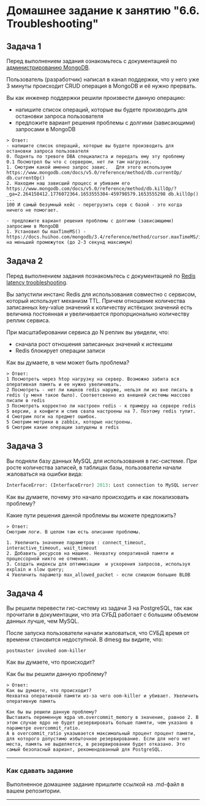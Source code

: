 # Домашнее задание к занятию "6.6. Troubleshooting"

## Задача 1

Перед выполнением задания ознакомьтесь с документацией по [администрированию MongoDB](https://docs.mongodb.com/manual/administration/).

Пользователь (разработчик) написал в канал поддержки, что у него уже 3 минуты происходит CRUD операция в MongoDB и её
нужно прервать.

Вы как инженер поддержки решили произвести данную операцию:

- напишите список операций, которые вы будете производить для остановки запроса пользователя
- предложите вариант решения проблемы с долгими (зависающими) запросами в MongoDB

```
> Ответ:
- напишите список операций, которые вы будете производить для остановки запроса пользователя
0. Поднять по тревоге DBA специалиста и передать ему эту проблему
0.1 Посмотрел бы что с сервером, нет ли там нагрузок.
1. Смотрим какой именно запрос завис.   Для этого используем https://www.mongodb.com/docs/v5.0/reference/method/db.currentOp/ db.currentOp()
2. Находим наш зависший процесс и убиваем его https://www.mongodb.com/docs/v5.0/reference/method/db.killOp/?_ga=2.264158412.1776072364.1653555304-459798579.1653555298 db.killOp()
...
100 И самый безумный кейс - перегрузить серв с базой - это когда ничего не помогает.

- предложите вариант решения проблемы с долгими (зависающими) запросами в MongoDB
1. Установил бы maxTimeMS() - https://docs.huihoo.com/mongodb/3.4/reference/method/cursor.maxTimeMS/index.html#cursor.maxTimeMS на меньший промежуток (до 2-3 секунд максимум)

```

## Задача 2

Перед выполнением задания познакомьтесь с документацией по [Redis latency troobleshooting](https://redis.io/topics/latency).

Вы запустили инстанс Redis для использования совместно с сервисом, который использует механизм TTL.
Причем отношение количества записанных key-value значений к количеству истёкших значений есть величина постоянная и
увеличивается пропорционально количеству реплик сервиса.

При масштабировании сервиса до N реплик вы увидели, что:

- сначала рост отношения записанных значений к истекшим
- Redis блокирует операции записи

Как вы думаете, в чем может быть проблема?

```
> Ответ:
1 Посмотреть через htop нагрузку на сервер. Возможно забита вся оперативная память и ее нужно увеличивать.
2 Посмотреть - нет ли кишков redis наруже, нельзя ли из вне писать в redis (у меня такое было). Соответсвенно из внешней системы массово писали в redis
3 Посмотреть корректно ли настроен redis - к примеру на сервере redis 5 версии, а конфиги и слив свапа настроены на 7. Поэтому redis тупит.
4 Смотрим логи на предмет ошибок.
5 Смотрим метрики в zabbix, которые настроены.
6 Смотрим какие операции запущены в redis

```

## Задача 3

Вы подняли базу данных MySQL для использования в гис-системе. При росте количества записей, в таблицах базы,
пользователи начали жаловаться на ошибки вида:

```python
InterfaceError: (InterfaceError) 2013: Lost connection to MySQL server during query u'SELECT..... '
```

Как вы думаете, почему это начало происходить и как локализовать проблему?

Какие пути решения данной проблемы вы можете предложить?

```
> Ответ:
Смотрим логи. В целом там есть описание проблемы.

1. Увеличить значение параметров : connect_timeout, interactive_timeout, wait_timeout
2. Добавить ресурсов на машине. Нехватку оперативной памяти и процессорной никто не отменял.
3. Создать индексы для оптимизации  и ускорения запросов, используя explain и slow query;
4 Увеличить параметр max_allowed_packet - если слишком большие BLOB
```

## Задача 4

Вы решили перевести гис-систему из задачи 3 на PostgreSQL, так как прочитали в документации, что эта СУБД работает с
большим объемом данных лучше, чем MySQL.

После запуска пользователи начали жаловаться, что СУБД время от времени становится недоступной. В dmesg вы видите, что:

`postmaster invoked oom-killer`

Как вы думаете, что происходит?

Как бы вы решили данную проблему?

```
> Ответ:
Как вы думаете, что происходит?
Нехватка оперативной памяти из-за чего oom-killer и убивает. Увеличить оперативную память

Как бы вы решили данную проблему?
Выставить переменную ядра vm.overcommit_memory в значение, равное 2. В этом случае ядро не будет резервировать больше памяти, чем указано в параметре overcommit_ratio.
А в overcommit_ratio указывается максимальный процент процент памяти, для которого допустимо избыточное резервирование. Если для него нет места, память не выделяется, в резервировании будет отказано. Это самый безопасный вариант, рекомендованный для PostgreSQL.
```

---

### Как cдавать задание

Выполненное домашнее задание пришлите ссылкой на .md-файл в вашем репозитории.

---
